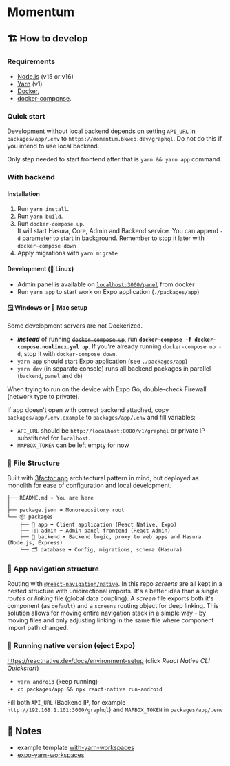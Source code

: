 # Momentum

## 🏗️ How to develop

### Requirements

- [Node.js](https://nodejs.org/) (v15 or v16)
- [Yarn](https://classic.yarnpkg.com/en/docs/install/) (v1)
- [Docker](https://docs.docker.com/engine/install/),
- [docker-componse](https://docs.docker.com/compose/install/).

### Quick start

Development without local backend depends on setting `API_URL` in `packages/app/.env` to
`https://momentum.bkweb.dev/graphql`. Do not do this if you intend to use local backend.

Only step needed to start frontend after that is `yarn && yarn app` command.

### With backend

#### Installation

1. Run `yarn install`.
2. Run `yarn build`.
3. Run `docker-compose up`.<br/>It will start Hasura, Core, Admin and Backend service. You can
   append `-d` parameter to start in background. Remember to stop it later with
   `docker-compose down`
4. Apply migrations with `yarn migrate`

#### Development (🐧 Linux)

- Admin panel is available on [`localhost:3000/panel`](`http://localhost:3000/panel`) from docker
- Run `yarn app` to start work on Expo application (`./packages/app`)

#### 🪟 Windows or 🍏 Mac setup

Some development servers are not Dockerized.

- _**instead**_ of running ~~`docker-compose up`~~, run
  **`docker-compose -f docker-compose.nonlinux.yml up`**. If you're already running
  `docker-compose up -d`, stop it with `docker-compose down`.
- `yarn app` should start Expo application (see `./packages/app`)
- `yarn dev` (in separate console) runs all backend packages in parallel (`backend`, `panel` and
  `db`)

When trying to run on the device with Expo Go, double-check Firewall (network type to private).

If app doesn't open with correct backend attached, copy `packages/app/.env.example` to
`packages/app/.env` and fill variables:

- `API_URL` should be `http://localhost:8080/v1/graphql` or private IP substituted for `localhost`.
- `MAPBOX_TOKEN` can be left empty for now

### 📁 File Structure

Built with [3factor app](https://3factor.app/) architectural pattern in mind, but deployed as
monolith for ease of configuration and local development.

```
├── README.md ➡️ You are here
│
├── package.json ➡️ Monorepository root
└── 📦 packages
    ├── 📱 app ➡️ Client application (React Native, Expo)
    ├── 🧑‍🔧 admin ➡️ Admin panel frontend (React Admin)
    ├── 🧰 backend ➡️ Backend logic, proxy to web apps and Hasura (Node.js, Express)
    └── 🗂️ database ➡️ Config, migrations, schema (Hasura)

```

### 🧭 App navigation structure

Routing with [`@react-navigation/native`](https://reactnavigation.org/). In this repo _screens_ are
all kept in a nested structure with unidirectional imports. It's a better idea than a single
_routes_ or _linking_ file (global data coupling). A _screen_ file exports both it's component (as
`default`) and a `screens` routing object for deep linking. This solution allows for moving entire
navigation stack in a simple way - by moving files and only adjusting linking in the same file where
component import path changed.

### 📲 Running native version (eject Expo)

https://reactnative.dev/docs/environment-setup (click _React Native CLI Quickstart_)

- `yarn android` (keep running)
- `cd packages/app && npx react-native run-android`

Fill both `API_URL` (Backend IP, for example `http://192.168.1.101:3000/graphql`) and `MAPBOX_TOKEN`
in `packages/app/.env`

## 📝 Notes

- example template
  [with-yarn-workspaces](https://github.com/expo/examples/tree/master/with-yarn-workspaces)
- [expo-yarn-workspaces](https://github.com/expo/expo/tree/master/packages/expo-yarn-workspaces)
